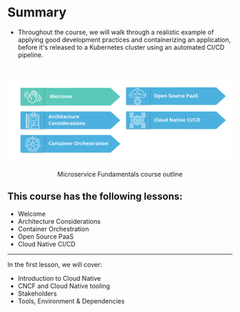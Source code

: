# Summary

- Throughout the course, we will walk through a realistic example of applying good development practices and containerizing an application, 
before it's released to a Kubernetes cluster using an automated CI/CD pipeline.

<br>

<div align = "center">

![img](https://github.com/akrish4/SUSE-Cloud-Native-Fundamentals/blob/main/lesson1/image1.png)


Microservice Fundamentals course outline
  

</div>

## This course has the following lessons:

- Welcome
- Architecture Considerations
- Container Orchestration
- Open Source PaaS
- Cloud Native CI/CD

- --------
In the first lesson, we will cover:
- Introduction to Cloud Native
- CNCF and Cloud Native tooling
- Stakeholders
- Tools, Environment & Dependencies

